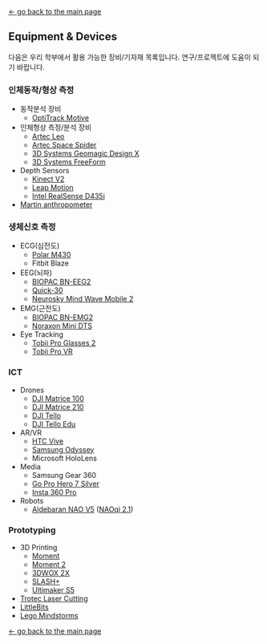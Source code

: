 [← go back to the main page](https://HandongHCI.github.io)

## Equipment & Devices

다음은 우리 학부에서 활용 가능한 장비/기자재 목록입니다. 연구/프로젝트에 도움이 되기 바랍니다.

### 인체동작/형상 측정
- 동작분석 장비
	- [OptiTrack Motive](https://optitrack.com/products/motive/)
- 인체형상 측정/분석 장비
	- [Artec Leo](https://www.artec3d.com/portable-3d-scanners/artec-leo)
	- [Artec Space Spider](https://www.artec3d.com/portable-3d-scanners/artec-spider)
	- [3D Systems Geomagic Design X](https://www.3dsystems.com/software/geomagic-design-x)
	- [3D Systems FreeForm](https://www.3dsystems.com/software/geomagic-freeform)
- Depth Sensors
	- [Kinect V2](https://developer.microsoft.com/en-us/windows/kinect)
	- [Leap Motion](https://www.leapmotion.com/)
	- [Intel RealSense D435i](https://www.intelrealsense.com/depth-camera-d435i/)
- [Martin anthropometer](http://www.seedtech.co.kr/shop/item.php?it_id=1455198141)

### 생체신호 측정
- ECG(심전도)
	- [Polar M430](https://www.polar.com/en/products/sport/M430-gps-running-watch)
	- Fitbit Blaze
- EEG(뇌파)
	- [BIOPAC BN-EEG2](https://www.biopac.com/product/bionomadix-2ch-wireless-eeg-amplifier/)
	- [Quick-30](https://www.cognionics.net/quick-30)
	- [Neurosky Mind Wave Mobile 2](https://store.neurosky.com/pages/mindwave)
- EMG(근전도)
	- [BIOPAC BN-EMG2](https://www.biopac.com/product/bionomadix-2ch-wireless-emg-amplifier/)
	- [Noraxon Mini DTS](https://www.noraxon.com/our-products/mini-dts/)
- Eye Tracking
	- [Tobii Pro Glasses 2](https://www.tobiipro.com/product-listing/tobii-pro-glasses-2/)
	- [Tobii Pro VR](https://www.tobiipro.com/product-listing/vr-integration/)

### ICT
- Drones
	- [DJI Matrice 100](https://www.dji.com/matrice100)
	- [DJI Matrice 210](https://www.dji.com/matrice-200-series)
	- [DJI Tello](https://www.ryzerobotics.com/kr/tello)
	- [DJI Tello Edu](https://www.ryzerobotics.com/kr/tello-edu)
- AR/VR
	- [HTC Vive](https://www.vive.com/ca/product/)
	- [Samsung Odyssey](https://www.samsung.com/us/computing/computing-accessories/computers/xe800zaa-hc1us-xe800zaa-hc1us/)
	- Microsoft HoloLens
- Media
	- Samsung Gear 360
	- [Go Pro Hero 7 Silver](https://shop.gopro.com/cameras/hero7-silver/CHDHC-601-master.html)
	- [Insta 360 Pro](https://www.insta360.com/product/insta360-pro/)
- Robots
	- [Aldebaran NAO V5](https://www.softbankrobotics.com/us/NAO) ([NAOqi 2.1](http://doc.aldebaran.com/2-1/index.html))

### Prototyping
- 3D Printing
	- [Moment](https://www.moment.co.kr/moment)
	- [Moment 2](https://www.moment.co.kr/moment-2)
	- [3DWOX 2X](https://3dprinter.sindoh.com/en/product/2x)
	- [SLASH+](https://www.uniz.com/us_en/page/3d-printers-slashplus)
	- [Ultimaker S5](https://ultimaker.com/en/products/ultimaker-s5)
- [Trotec Laser Cutting](https://www.troteclaser.com/en/laser-machines/laser-engravers-speedy-series/)
- [LittleBits](https://littlebits.com/)
- [Lego Mindstorms](https://education.lego.com/en-us/shop/mindstorms-ev3)




[← go back to the main page](https://HandongHCI.github.io)